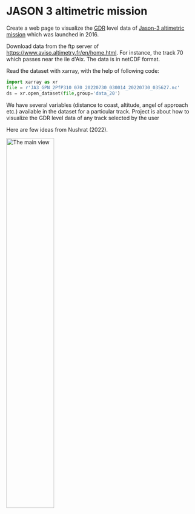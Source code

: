 # JASON 3 altimetric mission 

Create a web page to visualize the [GDR](https://www.aviso.altimetry.fr/en/data/products/sea-surface-height-products/global/gdr-igdr-and-ogdr.html) level data 
of [Jason-3 altimetric mission](https://podaac.jpl.nasa.gov/JASON3) which was launched in 2016. 

Download data from the ftp server of https://www.aviso.altimetry.fr/en/home.html. 
For  instance, the track 70  which passes near the ile d'Aix. 
The data is in netCDF format. 

Read the dataset with xarray, with the help of following code:
```py
import xarray as xr
file = r'JA3_GPN_2PfP310_070_20220730_030014_20220730_035627.nc'
ds = xr.open_dataset(file,group='data_20')
```

We have several variables (distance to coast, altitude, angel of approach etc.) available in the dataset for a particular track.
Project is about how to visualize the GDR level data of any track selected by the user

Here are few ideas from Nushrat (2022).

<!-- ![The main view](https://github.com/cplumejeaud/M2_python/raw/main/data/jason3/Project%20Idea.png  The main view) -->
<img src="Project Idea.png.png" alt="The main view"  class="wrap align-right" width="50%"/>

